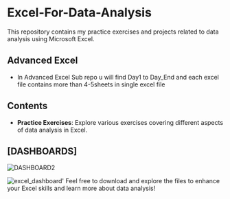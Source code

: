 # Excel-For-Data-Analysis

This repository contains my practice exercises and projects related to data analysis using Microsoft Excel.

## Advanced Excel
- In Advanced Excel Sub repo u will find Day1 to Day_End and each excel file contains more than  4-5sheets in single excel file 

## Contents
- **Practice Exercises**: Explore various exercises covering different aspects of data analysis in Excel.

## [DASHBOARDS]
![DASHBOARD2](https://github.com/obitorin07/Excel-For-Data-Analysis/assets/157777144/4d1133d9-a65f-44c0-bbb9-cb7c32802079)

![excel_dashboard'](https://github.com/obitorin07/Excel-For-Data-Analysis/assets/157777144/6f1df782-517b-4834-b631-fc2722767fe4)
Feel free to download and explore the files to enhance your Excel skills and learn more about data analysis!
